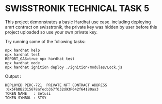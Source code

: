 # SWISSTRONIK TECHNICAL TASK 5

This project demonstrates a basic Hardhat use case. including deploying amrt contract on swisstronik, the private key was hidden by user before this project uploaded so use your own private key.

Try running some of the following tasks:

```shell
npx hardhat help
npx hardhat test
REPORT_GAS=true npx hardhat test
npx hardhat node
npx hardhat ignition deploy ./ignition/modules/Lock.js
```
Output :
```shell
DEPLOYED PERC-721  PRIVATE NFT CONTRACT ADDRESS :0x5FbDB2315678afecb367f032d93F642f64180aa3
TOKEN NAME   : Setusi
TOKEN SYMBOL : STSY
```

